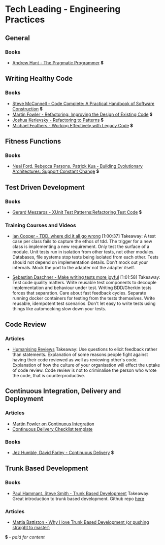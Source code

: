 # Tech Leading - Engineering Practices

## General

### Books
- [Andrew Hunt - The Pragmatic Programmer](https://www.amazon.com/dp/020161622X) 💲

## Writing Healthy Code

### Books
- [Steve McConnell - Code Complete: A Practical Handbook of Software Construction](https://www.amazon.com/Code-Complete-Practical-Handbook-Construction/dp/0735619670) 💲
- [Martin Fowler - Refactoring: Improving the Design of Existing Code](https://www.amazon.com/Refactoring-Improving-Existing-Addison-Wesley-Signature-ebook/dp/B07LCM8RG2) 💲
- [Joshua Kerievsky - Refactoring to Patterns](https://www.amazon.com/gp/product/B001TKD4RQ) 💲
- [Michael Feathers - Working Effectively with Legacy Code](https://www.amazon.com/Working-Effectively-Legacy-Michael-Feathers/dp/0131177052) 💲

## Fitness Functions

### Books
- [Neal Ford, Rebecca Parsons, Patrick Kua - Building Evolutionary Architectures: Support Constant Change](https://www.amazon.com/Building-Evolutionary-Architectures-Support-Constant-ebook/dp/B075RR1XVG) 💲

## Test Driven Development

### Books
- [Gerard Meszaros - XUnit Test Patterns:Refactoring Test Code](http://xunitpatterns.com/) 💲

### Training Courses and Videos
- [Ian Cooper - TDD, where did it all go wrong](https://vimeo.com/68375232)  [1:00:37]
Takeaway: A test case per class fails to capture the ethos of tdd. The trigger for a new class is implementing a new requirement. Only test the surface of a module. Unit tests run in isolation from other tests, not other modules. Databases, file systems stop tests being isolated from each other. Tests should not depend on implementation details. Don't mock out your internals. Mock the port to the adapter not the adapter itself.

- [Sebastian Daschner - Make writing tests more joyful](https://www.youtube.com/watch?v=aafJPx1slig) [1:01:58]
Takeaway: Test code quality matters. Write reusable test components to decouple implementation and behaviour under test. Writing BDD/Gherkin tests forces that separation. Care about fast feedback cycles. Separate running docker containers for testing from the tests themselves. Write reusable, idempotent test scenarios. Don't let easy to write tests using things like automocking slow down your tests.

## Code Review

### Articles
- [Humanising Reviews](https://www.processimpact.com/articles/humanizing_reviews.pdf)
Takeaway: Use questions to elicit feedback rather than statements. Explanation of some reasons people fight against having their code reviewed as well as reviewing other's code. Explanation of how the culture of your organisation will effect the uptake of code review. Code review is not to criminalise the person who wrote the code, that is counterproductive.

## Continuous Integration, Delivery and Deployment

### Articles
- [Martin Fowler on Continuous Integration](https://martinfowler.com/articles/continuousIntegration.html)
- [Continuous Delivery Checklist template](https://trello.com/b/Fdd876S8/continuous-delivery-checklist-template)

### Books
- [Jez Humble, David Farley - Continuous Delivery](https://www.amazon.com/Continuous-Delivery-Deployment-Automation-Addison-Wesley/dp/0321601912) 💲


## Trunk Based Development

### Books
- [Paul Hammant, Steve Smith - Trunk Based Development](https://trunkbaseddevelopment.com/)
Takeaway: Great introduction to trunk based development. Github repo [here](https://github.com/paul-hammant/tbd)

### Articles
- [Mattia Battiston - Why I love Trunk Based Development (or pushing straight to master)](https://medium.com/@mattia.battiston/why-i-love-trunk-based-development-641fcf0b94a0)


<!--
### Articles

### Training Courses and Videos

### Books
!-->
💲 - *paid for content*